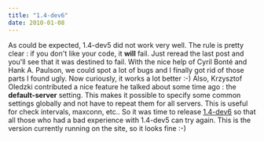 ```yaml
---
title: "1.4-dev6"
date: 2010-01-08
---
```


As could be expected, 1.4-dev5 did not work very well. The rule is pretty clear : if you don't like your code, it **will** fail. Just reread the last post and you'll see that it was destined to fail. With the nice help of Cyril Bonté and Hank A. Paulson, we could spot a lot of bugs and I finally got rid of those parts I found ugly. Now curiously, it works a lot better :-) Also, Krzysztof Oledzki contributed a nice feature he talked about some time ago : the **default-server** setting. This makes it possible to specify some common settings globally and not have to repeat them for all servers. This is useful for check intervals, maxconn, etc.. So it was time to release [1.4-dev6](/download/1.4/src/) so that all those who had a bad experience with 1.4-dev5 can try again. This is the version currently running on the site, so it looks fine :-)
